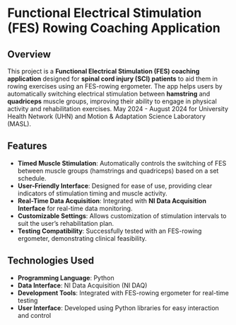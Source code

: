 # Functional Electrical Stimulation (FES) Rowing Coaching Application

## Overview

This project is a **Functional Electrical Stimulation (FES) coaching application** designed for **spinal cord injury (SCI) patients** to aid them in rowing exercises using an FES-rowing ergometer. The app helps users by automatically switching electrical stimulation between **hamstring** and **quadriceps** muscle groups, improving their ability to engage in physical activity and rehabilitation exercises. May 2024 - August 2024 for University Health Network (UHN) and Motion & Adaptation Science Laboratory (MASL).

## Features

- **Timed Muscle Stimulation**: Automatically controls the switching of FES between muscle groups (hamstrings and quadriceps) based on a set schedule.
- **User-Friendly Interface**: Designed for ease of use, providing clear indicators of stimulation timing and muscle activity.
- **Real-Time Data Acquisition**: Integrated with **NI Data Acquisition Interface** for real-time data monitoring.
- **Customizable Settings**: Allows customization of stimulation intervals to suit the user’s rehabilitation plan.
- **Testing Compatibility**: Successfully tested with an FES-rowing ergometer, demonstrating clinical feasibility.

## Technologies Used

- **Programming Language**: Python
- **Data Interface**: NI Data Acquisition (NI DAQ)
- **Development Tools**: Integrated with FES-rowing ergometer for real-time testing
- **User Interface**: Developed using Python libraries for easy interaction and control
